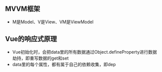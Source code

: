 ## MVVM框架
+ M是Model、V是View、VM是ViewModel
## Vue的响应式原理
+ Vue初始化时，会把data里的所有数据通过Object.defineProperty进行数据劫持，即重写数据的get和set
+ data里的每个属性，都有属于自己的依赖收集，即dep
